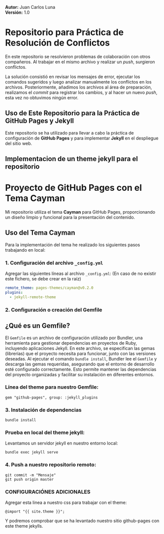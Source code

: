 **Autor:** Juan Carlos Luna  
**Versión:** 1.0

# Repositorio para Práctica de Resolución de Conflictos

En este repositorio se resolvieron problemas de colaboración con otros compañeros. Al trabajar en el mismo archivo y realizar un *push*, surgieron conflictos. 

La solución consistió en revisar los mensajes de error, ejecutar los comandos sugeridos y luego analizar manualmente los conflictos en los archivos. Posteriormente, añadimos los archivos al área de preparación, realizamos el *commit* para registrar los cambios, y al hacer un nuevo *push*, esta vez no obtuvimos ningún error.

## Uso de Este Repositorio para la Práctica de GitHub Pages y Jekyll

Este repositorio se ha utilizado para llevar a cabo la práctica de configuración de **GitHub Pages** y para implementar **Jekyll** en el despliegue del sitio web.

## Implementacion de un theme jekyll para el repositorio 
# Proyecto de GitHub Pages con el Tema Cayman

Mi repositorio utiliza el tema **Cayman** para GitHub Pages, proporcionando un diseño limpio y funcional para la presentación del contenido.

## Uso del Tema Cayman
Para la implementación del tema he realizado los siguientes pasos trabajando en local:

### 1. Configuración del archivo `_config.yml`
Agregar las siguientes líneas al archivo `_config.yml`: (En caso de no existir este fichero, se debe crear en la raíz)

```yaml
remote_theme: pages-themes/cayman@v0.2.0
plugins:
  - jekyll-remote-theme

```
### 2. Configuración o creación del Gemfile
## ¿Qué es un Gemfile?
El `Gemfile` es un archivo de configuración utilizado por Bundler, una herramienta para gestionar dependencias en proyectos de Ruby, incluyendo aplicaciones Jekyll. En este archivo, se especifican las gemas (librerías) que el proyecto necesita para funcionar, junto con las versiones deseadas. Al ejecutar el comando `bundle install`, Bundler lee el `Gemfile` y descarga las gemas requeridas, asegurando que el entorno de desarrollo esté configurado correctamente. Esto permite mantener las dependencias del proyecto organizadas y facilitar su instalación en diferentes entornos.

### Línea del theme para nuestro Gemfile:
```source "https://rubygems.org"
gem "github-pages", group: :jekyll_plugins 
```
### 3. Instalación de dependencias
```
bundle install
```

### Prueba en local del theme jekyll:
Levantamos un servidor jekyll en nuestro entorno local:
```
bundle exec jekyll serve 
```
    
### 4. Push a nuestro repositorio remoto:
```git add <archivos>
git commit -m "Mensaje"
git push origin master
```

### CONFIGURACIÓNES ADICIONALES
Agregar esta linea a nuestro css para trabajar con el theme: 
```
@import "{{ site.theme }}";
```

Y podremos comprobar que se ha levantado nuestro sitio github-pages con este theme jekylls.




